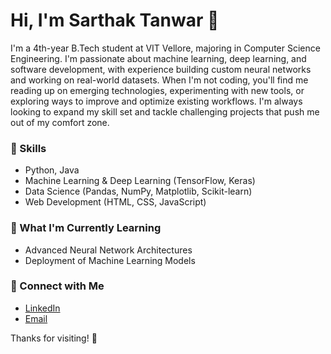 # Hi, I'm Sarthak Tanwar 👋

I'm a 4th-year B.Tech student at VIT Vellore, majoring in Computer Science Engineering. I'm passionate about machine learning, deep learning, and software development, with experience building custom neural networks and working on real-world datasets. When I'm not coding, you'll find me reading up on emerging technologies, experimenting with new tools, or exploring ways to improve and optimize existing workflows. I'm always looking to expand my skill set and tackle challenging projects that push me out of my comfort zone.

### 🚀 Skills
- Python, Java
- Machine Learning & Deep Learning (TensorFlow, Keras)
- Data Science (Pandas, NumPy, Matplotlib, Scikit-learn)
- Web Development (HTML, CSS, JavaScript)

### 🌱 What I'm Currently Learning
- Advanced Neural Network Architectures
- Deployment of Machine Learning Models

### 💼 Connect with Me
- [LinkedIn](https://www.linkedin.com/in/sarthak235/)
- [Email](mailto:sarthaktanwar50@gmail.com)

Thanks for visiting! 🚀
